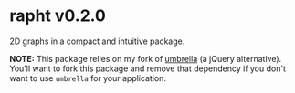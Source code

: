 
# rapht v0.2.0

2D graphs in a compact and intuitive package.

**NOTE:** This package relies on my fork of [umbrella](https://github.com/aleclarson/umbrella) (a jQuery alternative). You'll want to fork this package and remove that dependency if you don't want to use `umbrella` for your application.

